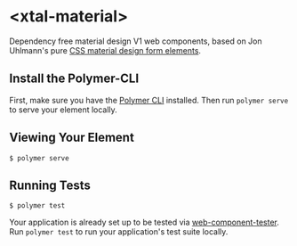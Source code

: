 # \<xtal-material\>

Dependency free material design V1 web components, based on Jon Uhlmann's pure [CSS material design form elements](https://codepen.io/jonnitto/pen/OVmvPB). 

## Install the Polymer-CLI

First, make sure you have the [Polymer CLI](https://www.npmjs.com/package/polymer-cli) installed. Then run `polymer serve` to serve your element locally.

## Viewing Your Element

```
$ polymer serve
```

## Running Tests

```
$ polymer test
```

Your application is already set up to be tested via [web-component-tester](https://github.com/Polymer/web-component-tester). Run `polymer test` to run your application's test suite locally.
